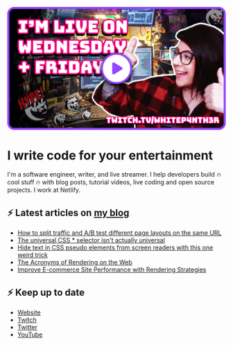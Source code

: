 [![Watch my Twitch channel trailer](trailer_thumb.png)](https://www.twitch.tv/videos/1712035150)

# I write code for your entertainment

I'm a software engineer, writer, and live streamer. I help developers build 🔥 cool stuff 🔥 with
blog posts, tutorial videos, live coding and open source projects. I work at Netlify.

## ⚡️ Latest articles on [my blog](https://whitep4nth3r.com)

<!-- BLOG-POST-LIST:START -->
- [How to split traffic and A/B test different page layouts on the same URL](https://www.netlify.com/blog/how-to-split-traffic-a-b-test-page-layouts-same-url/)
- [The universal CSS * selector isn&#39;t actually universal](https://whitep4nth3r.com/blog/universal-css-selector-pseudo-elements/)
- [Hide text in CSS pseudo elements from screen readers with this one weird trick](https://whitep4nth3r.com/blog/hide-text-in-css-pseudo-elements-from-screen-readers/)
- [The Acronyms of Rendering on the Web](https://www.netlify.com/blog/the-acronyms-of-rendering/)
- [Improve E-commerce Site Performance with Rendering Strategies](https://www.netlify.com/blog/improve-e-commerce-site-performance-with-rendering-strategies/)
<!-- BLOG-POST-LIST:END -->

## ⚡️ Keep up to date

- [Website](https://whitep4nth3r.com/)
- [Twitch](https://twitch.tv/whitep4nth3r)
- [Twitter](https://twitter.com/whitep4nth3r)
- [YouTube](https://www.youtube.com/c/whitep4nth3r/videos)
